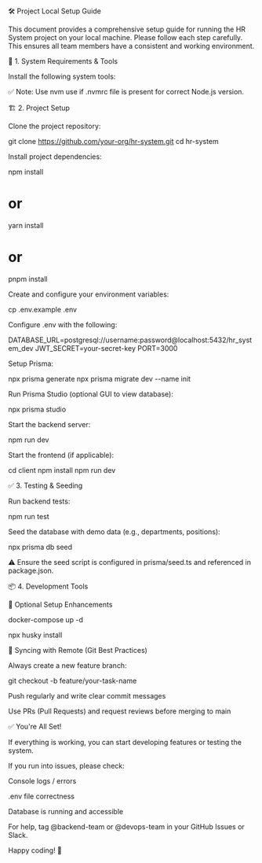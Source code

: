 🛠️ Project Local Setup Guide

This document provides a comprehensive setup guide for running the HR System project on your local machine. Please follow each step carefully. This ensures all team members have a consistent and working environment.

🔧 1. System Requirements & Tools

Install the following system tools:



✅ Note: Use nvm use if .nvmrc file is present for correct Node.js version.

🏗️ 2. Project Setup

Clone the project repository:

git clone https://github.com/your-org/hr-system.git
cd hr-system

Install project dependencies:

npm install
# or
yarn install
# or
pnpm install

Create and configure your environment variables:

cp .env.example .env

Configure .env with the following:

DATABASE_URL=postgresql://username:password@localhost:5432/hr_system_dev
JWT_SECRET=your-secret-key
PORT=3000

Setup Prisma:

npx prisma generate
npx prisma migrate dev --name init

Run Prisma Studio (optional GUI to view database):

npx prisma studio

Start the backend server:

npm run dev

Start the frontend (if applicable):

cd client
npm install
npm run dev

✅ 3. Testing & Seeding

Run backend tests:

npm run test

Seed the database with demo data (e.g., departments, positions):

npx prisma db seed

⚠️ Ensure the seed script is configured in prisma/seed.ts and referenced in package.json.

📦 4. Development Tools



📁 Optional Setup Enhancements



docker-compose up -d



npx husky install



🔄 Syncing with Remote (Git Best Practices)

Always create a new feature branch:

git checkout -b feature/your-task-name

Push regularly and write clear commit messages

Use PRs (Pull Requests) and request reviews before merging to main

✅ You're All Set!

If everything is working, you can start developing features or testing the system.

If you run into issues, please check:

Console logs / errors

.env file correctness

Database is running and accessible

For help, tag @backend-team or @devops-team in your GitHub Issues or Slack.

Happy coding! 🚀


